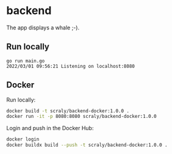 # backend

The app displays a whale ;-).

## Run locally

```
go run main.go
2022/03/01 09:56:21 Listening on localhost:8080
```

## Docker

Run locally:

```bash
docker build -t scraly/backend-docker:1.0.0 .
docker run -it -p 8080:8080 scraly/backend-docker:1.0.0
```

Login and push in the Docker Hub:

```bash
docker login
docker buildx build --push -t scraly/backend-docker:1.0.0 .
```

